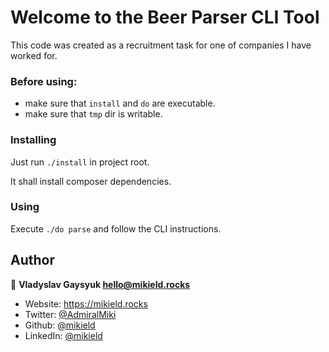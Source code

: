# Welcome to the Beer Parser CLI Tool

This code was created as a recruitment task for one of companies I have worked for.


### Before using:

  * make sure that `install` and `do` are executable.
  * make sure that `tmp` dir is writable.
  
  
### Installing

  Just run `./install` in project root.
  
  It shall install composer dependencies.
  
### Using

Execute `./do parse` and follow the CLI instructions.


## Author

👤 **Vladyslav Gaysyuk <hello@mikield.rocks>**

* Website: https://mikield.rocks
* Twitter: [@AdmiralMiki](https://twitter.com/AdmiralMiki)
* Github: [@mikield](https://github.com/mikield)
* LinkedIn: [@mikield](https://linkedin.com/in/mikield)